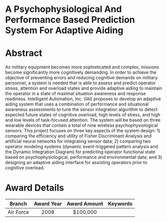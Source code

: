
A Psychophysiological And Performance Based Prediction System For Adaptive Aiding
=================================================================================

# Abstract


As military equipment becomes more sophisticated and complex, missions become significantly more cognitively demanding.  In order to achieve the objective of preventing errors and reducing cognitive demands on military personnel, a system is needed that is able to assess and predict operator stress, attention and overload states and provide adaptive aiding to maintain the operator in a state of maximal situation awareness and response readiness.  Intelligent Automation, Inc. (IAI) proposes to develop an adaptive aiding system that uses a combination of performance and situational awareness assessments to tune the sensor integration algorithm to detect expected future states of cognitive overload, high levels of stress, and high and low levels of task-focused attention.  The system will be based on three wearable devices that contain a total of nine wireless psychophysiological sensors.  This project focuses on three key aspects of the system design: 1) comparing the efficiency and utility of Fisher Discriminant Analysis and artificial neural networks for integrating sensor data; 2) comparing two operator modeling systems (dynamic event-triggered pattern analysis and the Dynamic Integration Diagram) for predicting operator functional state based on psychophysiological, performance and environmental data; and 3) designing an adaptive aiding interface for assisting operators prior to cognitive overload.  

# Award Details

|Branch|Award Year|Award Amount|Keywords|
| :---: | :---: | :---: | :---: |
|Air Force|2008|$100,000||
